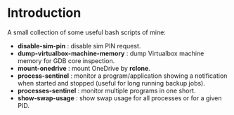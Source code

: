 # Introduction

A small collection of some useful bash scripts of mine:

- **disable-sim-pin**                : disable sim PIN request.
- **dump-virtualbox-machine-memory** : dump Virtualbox machine memory for GDB core inspection.
- **mount-onedrive**                 : mount OneDrive by **rclone**.
- **process-sentinel**               : monitor a program/application showing a notification when started and stopped (useful for long running backup jobs).
- **processes-sentinel**             : monitor multiple programs in one short.
- **show-swap-usage**                : show swap usage for all processes or for a given PID. 
